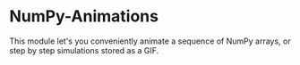 # NumPy-Animations
This module let's you conveniently animate a sequence of NumPy arrays, or step by step simulations stored as a GIF.
